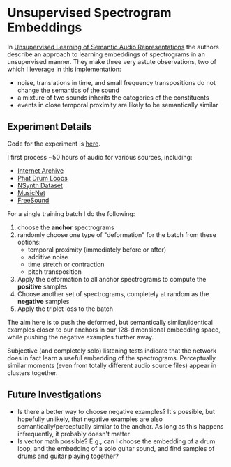 # Unsupervised Spectrogram Embeddings

In [Unsupervised Learning of Semantic Audio Representations](https://arxiv.org/abs/1711.02209)
the authors describe an approach to learning embeddings of spectrograms in
an unsupervised manner.  They make three very astute observations, two of which
I leverage in this implementation:

- noise, translations in time, and small frequency transpositions do not change
the semantics of the sound
- ~~a mixture of two sounds inherits the categories of the constituents~~
- events in close temporal proximity are likely to be semantically similar

## Experiment Details

Code for the experiment is [here](spectrogram_embedding.py).

I first process ~50 hours of audio for various sources, including:

- [Internet Archive](internetarchive.org)
- [Phat Drum Loops](http://www.phatdrumloops.com/beats.php)
- [NSynth Dataset](https://magenta.tensorflow.org/datasets/)
- [MusicNet](https://homes.cs.washington.edu/~thickstn/musicnet.html)
- [FreeSound](https://freesound.org/)

For a single training batch I do the following:

1. choose the **anchor** spectrograms
2. randomly choose one type of "deformation" for the batch from these options:
    - temporal proximity (immediately before or after)
    - additive noise
    - time stretch or contraction
    - pitch transposition
3. Apply the deformation to all anchor spectrograms to compute the **positive** samples
4. Choose another set of spectrograms, completely at random as the **negative** samples
5. Apply the triplet loss to the batch

The aim here is to push the deformed, but semantically similar/identical examples
closer to our anchors in our 128-dimensional embedding space, while pushing the
negative examples further away.

Subjective (and completely solo) listening tests indicate that the network does
in fact learn a useful embedding of the spectrograms.  Perceptually similar
moments (even from totally different audio source files) appear in clusters
together.

## Future Investigations

- Is there a better way to choose negative examples?  It's possible, but
hopefully unlikely, that negative examples are also semantically/perceptually
similar to the anchor.  As long as this happens infrequently, it probably
doesn't matter
- Is vector math possible?  E.g., can I choose the embedding of a drum loop,
and the embedding of a solo guitar sound, and find samples of drums and guitar
playing together?

